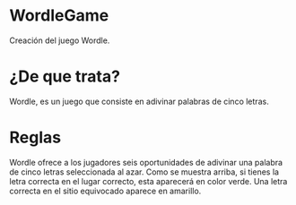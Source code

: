 # WordleGame

Creación del juego Wordle.

# ¿De que trata?

Wordle, es un juego que consiste en adivinar palabras de cinco letras.

# Reglas

Wordle ofrece a los jugadores seis oportunidades de adivinar una palabra de cinco letras seleccionada al azar. Como se muestra arriba, si tienes la letra correcta en el lugar correcto, esta aparecerá en color verde. Una letra correcta en el sitio equivocado aparece en amarillo.